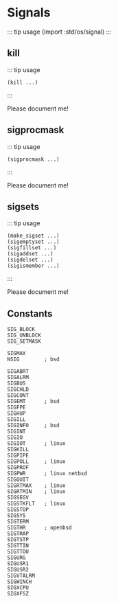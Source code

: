 # Signals
::: tip usage
(import :std/os/signal)
:::

## kill
::: tip usage
```
(kill ...)
```
:::

Please document me!

## sigprocmask
::: tip usage
```
(sigprocmask ...)
```
:::

Please document me!

## sigsets
::: tip usage
```
(make_sigset ...)
(sigemptyset ...)
(sigfillset ...)
(sigaddset ...)
(sigdelset ...)
(sigismember ...)
```
:::

Please document me!

## Constants
```
SIG_BLOCK
SIG_UNBLOCK
SIG_SETMASK

SIGMAX
NSIG        ; bsd

SIGABRT
SIGALRM
SIGBUS
SIGCHLD
SIGCONT
SIGEMT      ; bsd
SIGFPE
SIGHUP
SIGILL
SIGINFO     ; bsd
SIGINT
SIGIO
SIGIOT      ; linux
SIGKILL
SIGPIPE
SIGPOLL     ; linux
SIGPROF
SIGPWR      ; linux netbsd
SIGQUIT
SIGRTMAX    ; linux
SIGRTMIN    ; linux
SIGSEGV
SIGSTKFLT   ; linux
SIGSTOP
SIGSYS
SIGTERM
SIGTHR      ; openbsd
SIGTRAP
SIGTSTP
SIGTTIN
SIGTTOU
SIGURG
SIGUSR1
SIGUSR2
SIGVTALRM
SIGWINCH
SIGXCPU
SIGXFSZ
```
